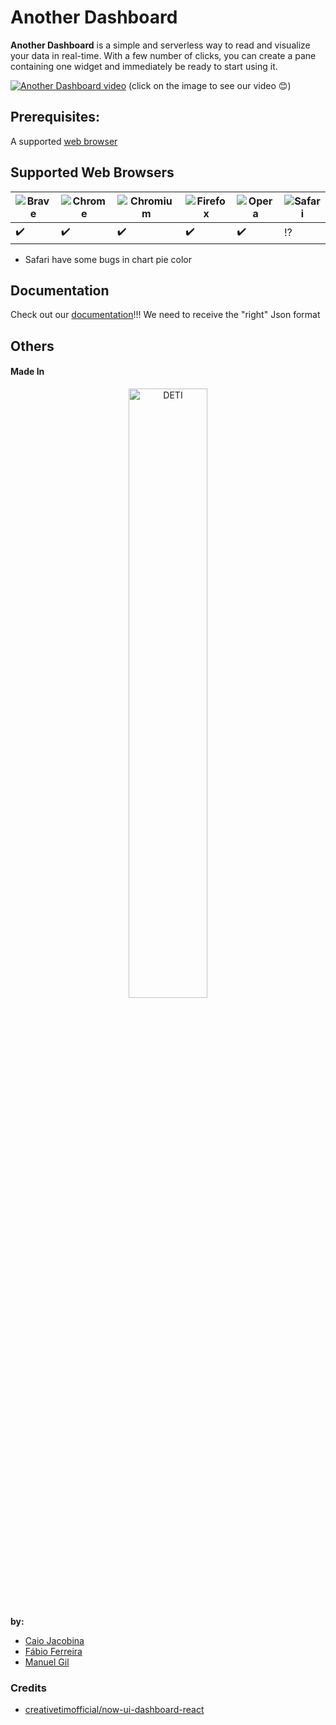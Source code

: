 # Another Dashboard

**Another Dashboard** is a simple and serverless way to read and visualize your data in real-time.
With a few number of clicks, you can create a pane containing one widget and immediately be ready to start using it.

[![Another Dashboard video](https://i.imgur.com/2hU181P.png)](https://www.youtube.com/watch?v=OFcvRGImODI)
(click on the image to see our video :blush:)

## Prerequisites:
A supported [web browser](#supported-web-browsers)

## Supported Web Browsers
![Brave](https://github.com/alrra/browser-logos/blob/master/src/brave/brave_32x32.png) | ![Chrome](https://github.com/alrra/browser-logos/blob/master/src/chrome/chrome_32x32.png) | ![Chromium](https://github.com/alrra/browser-logos/blob/master/src/chromium/chromium_32x32.png) | ![Firefox](https://github.com/alrra/browser-logos/blob/master/src/firefox/firefox_32x32.png) | ![Opera](https://github.com/alrra/browser-logos/blob/master/src/opera/opera_32x32.png) | ![Safari](https://github.com/alrra/browser-logos/blob/master/src/safari/safari_32x32.png)
--- | --- | --- | --- | --- | --- |
:heavy_check_mark: | :heavy_check_mark: | :heavy_check_mark: | :heavy_check_mark: | :heavy_check_mark: | :interrobang: |

* Safari have some bugs in chart pie color

## Documentation

Check out our [documentation](https://github.com/caiosantanaj/projectBackup/wiki)!!!
We need to receive the "right" Json format

## Others

#### Made In

<p align="center">
  <a href="https://www.ua.pt/deti/">
    <img width="50%" src="https://i.imgur.com/hLyR9Fy.png" title="DETI" />
  </a>
</p>

**by:** 
* [Caio Jacobina](https://github.com/caiosantanaj)
* [Fábio Ferreira](https://github.com/fabio7xavier)
* [Manuel Gil](https://github.com/manueljbgil)


### Credits
* [creativetimofficial/now-ui-dashboard-react](https://github.com/creativetimofficial/now-ui-dashboard-react)

